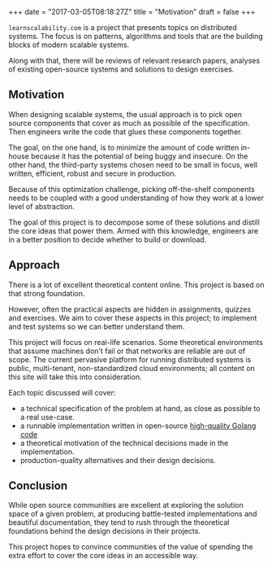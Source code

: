 +++
date = "2017-03-05T08:18:27Z"
title = "Motivation"
draft = false
+++

`learnscalability.com` is a project that presents topics on distributed systems. The focus is on patterns, algorithms and tools that are the building blocks of modern scalable systems.

Along with that, there will be reviews of relevant research papers, analyses of existing open-source systems and solutions to design exercises.

## Motivation

When designing scalable systems, the usual approach is to pick open source components that cover as much as possible of the specification. Then engineers write the code that glues these components together.

The goal, on the one hand, is to minimize the amount of code written in-house because it has the potential of being buggy and insecure. On the other hand, the third-party systems chosen need to be small in focus, well written, efficient, robust and secure in production.

Because of this optimization challenge, picking off-the-shelf components needs to be coupled with a good understanding of how they work at a lower level of abstraction.

The goal of this project is to decompose some of these solutions and distill the core ideas that power them. Armed with this knowledge, engineers are in a better position to decide whether to build or download.

## Approach

There is a lot of excellent theoretical content online. This project is based on that strong foundation.

However, often the practical aspects are hidden in assignments, quizzes and exercises. We aim to cover these aspects in this project; to implement and test systems so we can better understand them.

This project will focus on real-life scenarios. Some theoretical environments that assume machines don't fail or that networks are reliable are out of scope. The current pervasive platform for running distributed systems is public, multi-tenant, non-standardized cloud environments; all content on this site will take this into consideration.

Each topic discussed will cover:
* a technical specification of the problem at hand, as close as possible to a real use-case.
* a runnable implementation written in open-source [high-quality Golang code](http://alexandrutopliceanu.ro/post/quality-go-code/)
* a theoretical motivation of the technical decisions made in the implementation.
* production-quality alternatives and their design decisions.

## Conclusion

While open source communities are excellent at exploring the solution space of a given problem, at producing battle-tested implementations and beautiful documentation, they tend to rush through the theoretical foundations behind the design decisions in their projects.

This project hopes to convince communities of the value of spending the extra effort to cover the core ideas in an accessible way.
